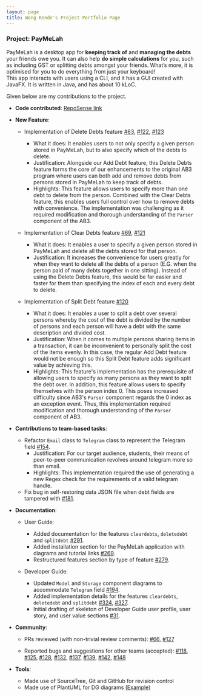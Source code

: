 ```yaml
---
layout: page
title: Wong Rende's Project Portfolio Page
---
```


### Project: PayMeLah

PayMeLah is a desktop app for **keeping track of** and **managing the debts** your friends owe you.
It can also help **do simple calculations** for you, such as including GST or splitting debts amongst your friends.
What’s more, it is optimised for you to do everything from just your keyboard! <br>
This app interacts with users using a CLI, and it has a GUI created with JavaFX. It is written in Java, and has about 10 kLoC.


Given below are my contributions to the project.


* **Code contributed**: [RepoSense link](https://nus-cs2103-ay2223s1.github.io/tp-dashboard/?search=wr3nd3&breakdown=true)

* **New Feature**:
  * Implementation of Delete Debts feature [#83](https://github.com/AY2223S1-CS2103T-W13-3/tp/pull/83), [#122](https://github.com/AY2223S1-CS2103T-W13-3/tp/pull/122), [#123](https://github.com/AY2223S1-CS2103T-W13-3/tp/pull/123)
    * What it does: It enables users to not only specify a given person stored in PayMeLah, but to also specify
      which of the debts to delete.
    * Justification: Alongside our Add Debt feature, this Delete Debts feature forms the core of our enhancements to the
    original AB3 program where users can both add and remove debts from persons stored in PayMeLah to keep track of debts.
    * Highlights: This feature allows users to specify more than one debt to delete from the person. Combined with the 
    Clear Debts feature, this enables users full control over how to remove debts with convenience. The implementation was
    challenging as it required modification and thorough understanding of the `Parser` component of the AB3.
  
  * Implementation of Clear Debts feature [#69](https://github.com/AY2223S1-CS2103T-W13-3/tp/pull/69), [#121](https://github.com/AY2223S1-CS2103T-W13-3/tp/pull/121)
    * What it does: It enables a user to specify a given person stored in PayMeLah and delete all the debts 
    stored for that person. 
    * Justification: It increases the convenience for users greatly for when they want to delete all the debts of a person
    (E.G. when the person paid of many debts together in one sitting). Instead of using the Delete Debts feature, this would be
    far easier and faster for them than specifying the index of each and every debt to delete.

  * Implementation of Split Debt feature [#120](https://github.com/AY2223S1-CS2103T-W13-3/tp/pull/120)
    * What it does: It enables a user to split a debt over several persons whereby the cost of the debt is divided
    by the number of persons and each person will have a debt with the same description and divided cost.
    * Justification: When it comes to multiple persons sharing items in a transaction, it can be inconvenient to
    personally split the cost of the items evenly. In this case, the regular Add Debt feature would not be enough
    so this Split Debt feature adds significant value by achieving this.
    * Highlights: This feature's implementation has the prerequisite of allowing users to specify as many persons
    as they want to split the debt over. In addition, this feature allows users to specify themselves with the 
    person index 0. This poses increased difficulty since AB3's `Parser` component regards the 0 index as an exception
    event. Thus, this implementation required modification and thorough understanding of the `Parser` component of AB3.

* **Contributions to team-based tasks**:
    * Refactor `Email` class to `Telegram` class to represent the Telegram field [#154](https://github.com/AY2223S1-CS2103T-W13-3/tp/pull/154).
      * Justification: For our target audience, students, their means of peer-to-peer communication revolves around
      telegram more so than email.
      * Highlights: This implementation required the use of generating a new Regex check for the requirements of a valid
      telegram handle.
    * Fix bug in self-restoring data JSON file when debt fields are tampered with
  [#181](https://github.com/AY2223S1-CS2103T-W13-3/tp/pull/181).

* **Documentation**:
    * User Guide:
        * Added documentation for the features `cleardebts`, `deletedebt` and `splitdebt` 
      [#291](https://github.com/AY2223S1-CS2103T-W13-3/tp/pull/291).
        * Added installation section for the PayMeLah application with diagrams and tutorial links
      [#269](https://github.com/AY2223S1-CS2103T-W13-3/tp/pull/269).
        * Restructured features section by type of feature
      [#279](https://github.com/AY2223S1-CS2103T-W13-3/tp/pull/279).
      
    * Developer Guide:
        * Updated `Model` and `Storage` component diagrams to accommodate `Telegram` field
      [#194](https://github.com/AY2223S1-CS2103T-W13-3/tp/pull/194).
        * Added implementation details for the features `cleardebts`, `deletedebt` and `splitdebt`
      [#324](https://github.com/AY2223S1-CS2103T-W13-3/tp/pull/324), [#327](https://github.com/AY2223S1-CS2103T-W13-3/tp/pull/327).
        * Initial drafting of skeleton of Developer Guide user profile, user story, and user value sections
      [#31](https://github.com/AY2223S1-CS2103T-W13-3/tp/pull/31).

* **Community**:
  * PRs reviewed (with non-trivial review comments):
  [#66](https://github.com/AY2223S1-CS2103T-W13-3/tp/pull/66),
    [#127](https://github.com/AY2223S1-CS2103T-W13-3/tp/pull/127)
  
  * Reported bugs and suggestions for other teams (accepted):
  [#118](https://github.com/AY2223S1-CS2103-F14-1/tp/issues/118),
  [#125](https://github.com/AY2223S1-CS2103-F14-1/tp/issues/125),
  [#128](https://github.com/AY2223S1-CS2103-F14-1/tp/issues/128),
  [#132](https://github.com/AY2223S1-CS2103-F14-1/tp/issues/132),
  [#137](https://github.com/AY2223S1-CS2103-F14-1/tp/issues/137),
  [#139](https://github.com/AY2223S1-CS2103-F14-1/tp/issues/139),
  [#142](https://github.com/AY2223S1-CS2103-F14-1/tp/issues/142),
  [#148](https://github.com/AY2223S1-CS2103-F14-1/tp/issues/148)

* **Tools**:
    * Made use of SourceTree, Git and GitHub for revision control
    * Made use of PlantUML for DG diagrams [(Example)](https://github.com/AY2223S1-CS2103T-W13-3/tp/pull/310)
